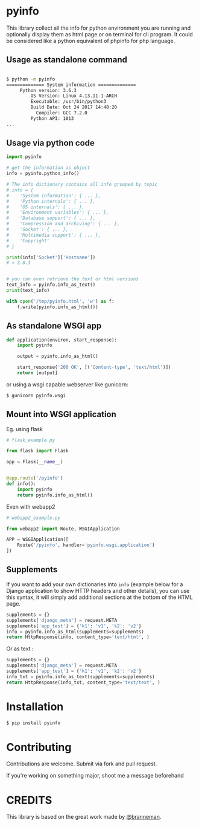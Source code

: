 # pyinfo
This library collect all the info for python environment you are running and optionally display them as html page or on terminal for cli program.
It could be considered like a python equivalent of phpinfo for php language.


## Usage as standalone command
```bash

$ python -m pyinfo
============== System information ==============
     Python version: 3.6.3
         OS Version: Linux 4.13.11-1-ARCH
         Executable: /usr/bin/python3
         Build Date: Oct 24 2017 14:48:20
           Compiler: GCC 7.2.0
         Python API: 1013
...

```

## Usage via python code
```python
import pyinfo

# get the information as object
info = pyinfo.python_info()

# The info dictionary contains all info grouped by topic
# info = {
#    'System information': { ... },
#    'Python internals': { ... },
#    'OS internals': { ... },
#    'Environment variables': { ... },
#    'Database support': { ... },
#    'Compression and archiving': { ... },
#    'Socket': { ... },
#    'Multimedia support': { ... },
#    'Copyright'
# }

print(info['Socket']['Hostname'])
# > 3.6.3


# you can even retrieve the text or html versions
text_info = pyinfo.info_as_text()
print(text_info)

with open('/tmp/pyinfo.html', 'w') as f:
    f.write(pyinfo.info_as_html())

```

## As standalone WSGI app
```python
def application(environ, start_response):
    import pyinfo

    output = pyinfo.info_as_html()

    start_response('200 OK', [('Content-type', 'text/html')])
    return [output]
```

or using a wsgi capable webserver like gunicorn:

```bash
$ gunicorn pyinfo.wsgi
```

## Mount into WSGI application

Eg. using flask
```python
# flask_example.py

from flask import Flask

app = Flask(__name__)


@app.route('/pyinfo')
def info():
    import pyinfo
    return pyinfo.info_as_html()
```

Even with webapp2

```python
# webapp2_example.py

from webapp2 import Route, WSGIApplication

APP = WSGIApplication([
    Route('/pyinfo', handler='pyinfo.wsgi.application')
])
```

## Supplements

If you want to add your own dictionaries into `info` (example below for a Django application to show HTTP headers and other details), you can use this syntax, it will simply add additional sections at the bottom of the HTML page.

```python
supplements = {}
supplements['django_meta'] = request.META
supplements['app_test'] = {'k1': 'v1', 'k2': 'v2'}
info = pyinfo.info_as_html(supplements=supplements)
return HttpResponse(info, content_type='text/html', )
```

Or as text :

```python
supplements = {}
supplements['django_meta'] = request.META
supplements['app_test'] = {'k1': 'v1', 'k2': 'v2'}
info_txt = pyinfo.info_as_text(supplements=supplements)
return HttpResponse(info_txt, content_type='text/text', )
```

# Installation

```bash
$ pip install pyinfo
```

# Contributing

Contributions are welcome. Submit via fork and pull request.

If you're working on something major, shoot me a message beforehand

# CREDITS

This library is based on the great work made by [@branneman](https://gist.github.com/branneman/951825).
